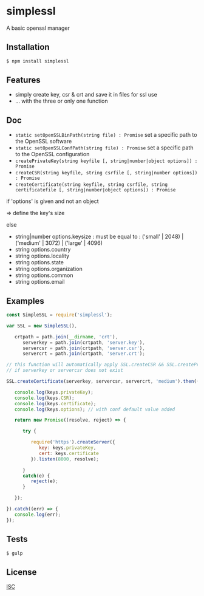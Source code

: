 # simplessl
A basic openssl manager


## Installation

```bash
$ npm install simplessl
```

## Features

   * simply create key, csr & crt and save it in files for ssl use
   * ... with the three or only one function

## Doc

   * ``` static setOpenSSLBinPath(string file) : Promise ``` set a specific path to the OpenSSL software
   * ``` static setOpenSSLConfPath(string file) : Promise ``` set a specific path to the OpenSSL configuration
   * ``` createPrivateKey(string keyfile [, string|number|object options]) : Promise ```
   * ``` createCSR(string keyfile, string csrfile [, string|number options]) : Promise ```
   * ``` createCertificate(string keyfile, string csrfile, string certificatefile [, string|number|object options]) : Promise ```

if 'options' is given and not an object

  => define the key's size

else

  * string|number options.keysize : must be equal to : ('small' | 2048) | ('medium' | 3072) | ('large' | 4096)
  * string options.country
  * string options.locality
  * string options.state
  * string options.organization
  * string options.common
  * string options.email

## Examples

```js
const SimpleSSL = require('simplessl');

var SSL = new SimpleSSL(),

   crtpath = path.join(__dirname, 'crt'),
      serverkey = path.join(crtpath, 'server.key'),
      servercsr = path.join(crtpath, 'server.csr'),
      servercrt = path.join(crtpath, 'server.crt');

// this function will automatically apply SSL.createCSR && SSL.createPrivateKey functions
// if serverkey or servercsr does not exist

SSL.createCertificate(serverkey, servercsr, servercrt, 'medium').then((keys) => {

   console.log(keys.privateKey);
   console.log(keys.CSR);
   console.log(keys.certificate);
   console.log(keys.options); // with conf default value added

   return new Promise((resolve, reject) => {

      try {

         require('https').createServer({
            key: keys.privateKey,
            cert: keys.certificate
         }).listen(8000, resolve);

      }
      catch(e) {
         reject(e);
      }

   });

}).catch((err) => {
   console.log(err);
});
```

## Tests

```bash
$ gulp
```

## License

   [ISC](LICENSE)

